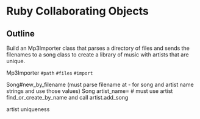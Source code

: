 # Ruby Collaborating Objects

## Outline

Build an Mp3Importer class that parses a directory of files and sends the filenames to a song class to create a library of music with artists that are unique.

Mp3Importer
`#path`
`#files`
`#import`

Song#new_by_filename (must parse filename at - for song and artist name strings and use those values)
Song artist_name= # must use artist find_or_create_by_name and call artist.add_song

artist uniqueness
